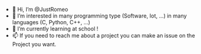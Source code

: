 - 👋 Hi, I’m @JustRomeo
- 👀 I’m interested in many programming type (Software, Iot, ...) in many languages (C, Python, C++, ...)
- 🌱 I’m currently learning at school !
- 📫 If you need to reach me about a project you can make an issue on the Project you want.

<!---
JustRomeo/JustRomeo is a ✨ special ✨ repository because its `README.md` (this file) appears on your GitHub profile.
You can click the Preview link to take a look at your changes.
--->
